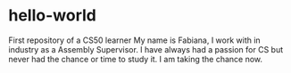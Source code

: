 # hello-world
First repository of a CS50 learner
My name is Fabiana, I work with in industry as a Assembly Supervisor. I have always had a passion for CS but never had the chance or time to study it. I am taking the chance now.
